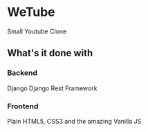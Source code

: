 # WeTube
Small Youtube Clone

## What's it done with
### Backend
Django
Django Rest Framework
### Frontend
Plain HTML5, CSS3 and the amazing Vanilla JS
